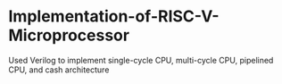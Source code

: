 # Implementation-of-RISC-V-Microprocessor
Used Verilog to implement single-cycle CPU, multi-cycle CPU, pipelined CPU, and cash architecture
